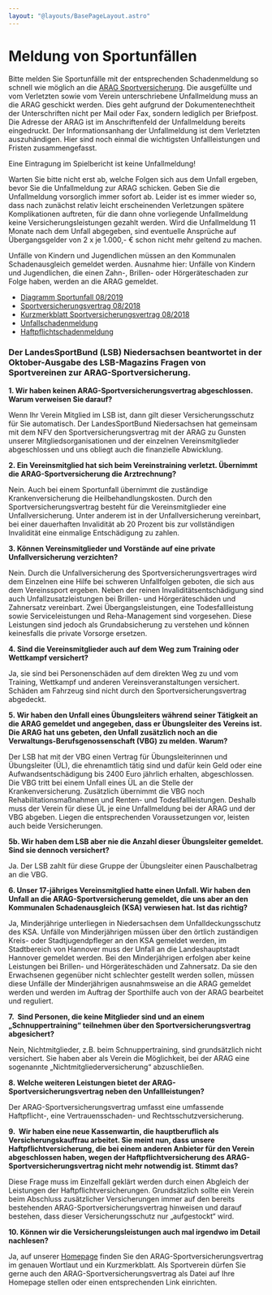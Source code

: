 ```yaml
---
layout: "@layouts/BasePageLayout.astro"
---
```


# Meldung von Sportunfällen

Bitte melden Sie Sportunfälle mit der entsprechenden Schadenmeldung so schnell wie möglich an die [ARAG Sportversicherung](http://www.arag.de/versicherungen/vereine-verbaende/sport/niedersachsen/). Die ausgefüllte und vom Verletzten sowie vom Verein unterschriebene Unfallmeldung muss an die ARAG geschickt werden. Dies geht aufgrund der Dokumentenechtheit der Unterschriften nicht per Mail oder Fax, sondern lediglich per Briefpost. Die Adresse der ARAG ist im Anschriftenfeld der Unfallmeldung bereits eingedruckt. Der Informationsanhang der Unfallmeldung ist dem Verletzten auszuhändigen. Hier sind noch einmal die wichtigsten Unfallleistungen und Fristen zusammengefasst.

Eine Eintragung im Spielbericht ist keine Unfallmeldung!

Warten Sie bitte nicht erst ab, welche Folgen sich aus dem Unfall ergeben, bevor Sie die Unfallmeldung zur ARAG schicken. Geben Sie die Unfallmeldung vorsorglich immer sofort ab. Leider ist es immer wieder so, dass nach zunächst relativ leicht erscheinenden Verletzungen spätere Komplikationen auftreten, für die dann ohne vorliegende Unfallmeldung keine Versicherungsleistungen gezahlt werden. Wird die Unfallmeldung 11 Monate nach dem Unfall abgegeben, sind eventuelle Ansprüche auf Übergangsgelder von 2 x je 1.000,- € schon nicht mehr geltend zu machen.

Unfälle von Kindern und Jugendlichen müssen an den Kommunalen Schadenausgleich gemeldet werden. Ausnahme hier: Unfälle von Kindern und Jugendlichen, die einen Zahn-, Brillen- oder Hörgeräteschaden zur Folge haben, werden an die ARAG gemeldet.

- [Diagramm Sportunfall 08/2019](https://www.lsb-niedersachsen.de/fileadmin/user_upload/Diagramm_Sportunfall_08_2019.pdf)
- [Sportversicherungsvertrag 08/2018](https://www.lsb-niedersachsen.de/fileadmin/user_upload/Sportversicherungsvertrag_Stand_01_08_18.pdf)
- [Kurzmerkblatt Sportversicherungsvertrag 08/2018](https://www.lsb-niedersachsen.de/fileadmin/user_upload/Kurzmerkblatt_Sportversicherungsvertrag_Stand_01_08_18.pdf)
- [Unfallschadenmeldung](https://www.lsb-niedersachsen.de/fileadmin/user_upload/Unfallschadenmeldung.pdf)
- [Haftpflichtschadenmeldung](https://www.lsb-niedersachsen.de/fileadmin/user_upload/Haftpflichtschadenmeldung.pdf)

### Der LandesSportBund (LSB) Niedersachsen beantwortet in der Oktober-Ausgabe des LSB-Magazins Fragen von Sportvereinen zur ARAG-Sportversicherung.

**1. Wir haben keinen ARAG-Sportversicherungsvertrag abgeschlossen. Warum verweisen Sie darauf?**

Wenn Ihr Verein Mitglied im LSB ist, dann gilt dieser Versicherungsschutz für Sie automatisch. Der LandesSportBund Niedersachsen hat gemeinsam mit dem NFV den Sportversicherungsvertrag mit der ARAG zu Gunsten unserer Mitgliedsorganisationen und der einzelnen Vereinsmitglieder abgeschlossen und uns obliegt auch die finanzielle Abwicklung.

**2. Ein Vereinsmitglied hat sich beim Vereinstraining verletzt. Übernimmt die ARAG-Sportversicherung die Arztrechnung?**

Nein. Auch bei einem Sportunfall übernimmt die zuständige Krankenversicherung die Heilbehandlungskosten. Durch den Sportversicherungsvertrag besteht für die Vereinsmitglieder eine Unfallversicherung. Unter anderem ist in der Unfallversicherung vereinbart, bei einer dauerhaften Invalidität ab 20 Prozent bis zur vollständigen Invalidität eine einmalige Entschädigung zu zahlen.

**3. Können Vereinsmitglieder und Vorstände auf eine private Unfallversicherung verzichten?**

Nein. Durch die Unfallversicherung des Sportversicherungsvertrages wird dem Einzelnen eine Hilfe bei schweren Unfallfolgen geboten, die sich aus dem Vereinssport ergeben. Neben der reinen Invaliditätsentschädigung sind auch Unfallzusatzleistungen bei Brillen- und Hörgeräteschäden und Zahnersatz vereinbart. Zwei Übergangsleistungen, eine Todesfallleistung sowie Serviceleistungen und Reha-Management sind vorgesehen. Diese Leistungen sind jedoch als Grundabsicherung zu verstehen und können keinesfalls die private Vorsorge ersetzen.

**4. Sind die Vereinsmitglieder auch auf dem Weg zum Training oder Wettkampf versichert?**

Ja, sie sind bei Personenschäden auf dem direkten Weg zu und vom Training, Wettkampf und anderen Vereinsveranstaltungen versichert. Schäden am Fahrzeug sind nicht durch den Sportversicherungsvertrag abgedeckt.

**5. Wir haben den Unfall eines Übungsleiters während seiner Tätigkeit an die ARAG gemeldet und angegeben, dass er Übungsleiter des Vereins ist. Die ARAG hat uns gebeten, den Unfall zusätzlich noch an die Verwaltungs-Berufsgenossenschaft (VBG) zu melden. Warum?**

Der LSB hat mit der VBG einen Vertrag für Übungsleiterinnen und Übungsleiter (ÜL), die ehrenamtlich tätig sind und dafür kein Geld oder eine Aufwandsentschädigung bis 2400 Euro jährlich erhalten, abgeschlossen. Die VBG tritt bei einem Unfall eines ÜL an die Stelle der Krankenversicherung. Zusätzlich übernimmt die VBG noch Rehabilitationsmaßnahmen und Renten- und Todesfallleistungen. Deshalb muss der Verein für diese ÜL je eine Unfallmeldung bei der ARAG und der VBG abgeben. Liegen die entsprechenden Voraussetzungen vor, leisten auch beide Versicherungen.

**5b. Wir haben dem LSB aber nie die Anzahl dieser Übungsleiter gemeldet. Sind sie dennoch versichert?**

Ja. Der LSB zahlt für diese Gruppe der Übungsleiter einen Pauschalbetrag an die VBG.

**6. Unser 17-jähriges Vereinsmitglied hatte einen Unfall. Wir haben den Unfall an die ARAG-Sportversicherung gemeldet, die uns aber an den Kommunalen Schadenausgleich (KSA) verwiesen hat. Ist das richtig?**

Ja, Minderjährige unterliegen in Niedersachsen dem Unfalldeckungsschutz des KSA. Unfälle von Minderjährigen müssen über den örtlich zuständigen Kreis- oder Stadtjugendpfleger an den KSA gemeldet werden, im Stadtbereich von Hannover muss der Unfall an die Landeshauptstadt Hannover gemeldet werden. Bei den Minderjährigen erfolgen aber keine Leistungen bei Brillen- und Hörgeräteschäden und Zahnersatz. Da sie den Erwachsenen gegenüber nicht schlechter gestellt werden sollen, müssen diese Unfälle der Minderjährigen ausnahmsweise an die ARAG gemeldet werden und werden im Auftrag der Sporthilfe auch von der ARAG bearbeitet und reguliert.

**7.  Sind Personen, die keine Mitglieder sind und an einem „Schnuppertraining“ teilnehmen über den Sportversicherungsvertrag abgesichert?**

Nein, Nichtmitglieder, z.B. beim Schnuppertraining, sind grundsätzlich nicht versichert. Sie haben aber als Verein die Möglichkeit, bei der ARAG eine sogenannte „Nichtmitgliederversicherung“ abzuschließen.

**8. Welche weiteren Leistungen bietet der ARAG-Sportversicherungsvertrag neben den Unfallleistungen?**

Der ARAG-Sportversicherungsvertrag umfasst eine umfassende Haftpflicht-, eine Vertrauensschaden- und Rechtsschutzversicherung.

**9.  Wir haben eine neue Kassenwartin, die hauptberuflich als Versicherungskauffrau arbeitet. Sie meint nun, dass unsere Haftpflichtversicherung, die bei einem anderen Anbieter für den Verein abgeschlossen haben, wegen der Haftpflichtversicherung des ARAG-Sportversicherungsvertrag nicht mehr notwendig ist. Stimmt das?**

Diese Frage muss im Einzelfall geklärt werden durch einen Abgleich der Leistungen der Haftpflichtversicherungen. Grundsätzlich sollte ein Verein beim Abschluss zusätzlicher Versicherungen immer auf den bereits bestehenden ARAG-Sportversicherungsvertrag hinweisen und darauf bestehen, dass dieser Versicherungsschutz nur „aufgestockt“ wird.

**10. Können wir die Versicherungsleistungen auch mal irgendwo im Detail nachlesen?**

Ja, auf unserer [Homepage](https://www.arag.de/vereinsversicherung/sportversicherung/) finden Sie den ARAG-Sportversicherungsvertrag im genauen Wortlaut und ein Kurzmerkblatt. Als Sportverein dürfen Sie gerne auch den ARAG-Sportversicherungsvertrag als Datei auf Ihre Homepage stellen oder einen entsprechenden Link einrichten.
